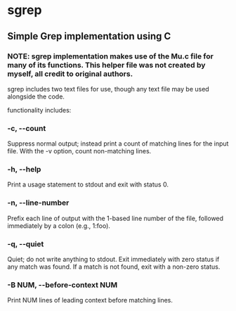 # sgrep
## Simple Grep implementation using C
### NOTE: sgrep implementation makes use of the Mu.c file for many of its functions. This helper file was not created by myself, all credit to original authors.
sgrep includes two text files for use, though any text file may be used alongside the code.

functionality includes:

### -c, --count
Suppress normal output; instead print a count of matching lines for the input file. With the -v option, count non-matching lines.

### -h, --help
Print a usage statement to stdout and exit with status 0.

### -n, --line-number
Prefix each line of output with the 1-based line number of the file, followed immediately by a colon (e.g., 1:foo).

### -q, --quiet
Quiet; do not write anything to stdout. Exit immediately with zero status if any match was found. If a match is not found, exit with a non-zero status.

### -B NUM, --before-context NUM
Print NUM lines of leading context before matching lines.
